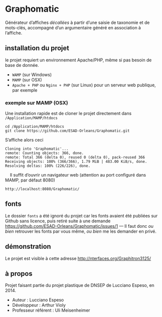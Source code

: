 # Graphomatic

Générateur d’affiches *décallées* à partir d’une saisie de taxonomie et de mots-clés, 
accompagné d’un argumentaire généré en association à l’affiche. 

## installation du projet

le projet requiert un environnement Apache/PHP, même si pas besoin de base de donnée.

- `WAMP` (sur Windows)
- `MAMP` (sur OSX)
- `Apache + PHP` ou `Nginx + PHP` (sur Linux) pour un serveur web publique, par exemple

### exemple sur MAMP (OSX)

Une installation rapide est de cloner le projet directement dans `/Application/MAMP/htdocs`
	
	cd /Application/MAMP/htdocs
	git clone https://github.com/ESAD-Orleans/Graphomatic.git


S’affiche alors ceci 

	Cloning into 'Graphomatic'...
	remote: Counting objects: 366, done.
	remote: Total 366 (delta 0), reused 0 (delta 0), pack-reused 366
	Receiving objects: 100% (366/366), 1.79 MiB | 483.00 KiB/s, done.
	Resolving deltas: 100% (226/226), done.
  
  
Il suffit d’ouvrir un navigateur web (attention au port configuré dans MAMP, par défaut 8080)

	http://localhost:8080/Graphomatic/
	
## fonts

Le dossier `fonts` a été ignoré du projet car les fonts avaient été publiées sur Github sans licence, puis retiré suite à une demande https://github.com/ESAD-Orleans/Graphomatic/issues/1 —
Il faut donc *ou bien* retrouver les fonts par vous même, *ou bien* me les demander en privé.

## démonstration

Le projet est visible à cette adresse
http://nterfaces.org/Graphitron3125/

## à propos

Projet faisant partie du projet plastique de DNSEP de Lucciano Espeso, en 2014. 

- Auteur : Lucciano Espeso
- Développeur : Arthur Violy
- Professeur référent : Uli Meisenheimer
